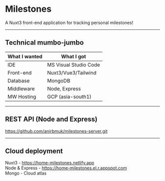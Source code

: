 # Milestones
A Nuxt3 front-end application for tracking personal milestones!

---

## Technical mumbo-jumbo
| What I wanted | What I got            |
| ------------- | --------------------- |
| IDE           | MS Visual Studio Code |
| Front-end     | Nuxt3/Vue3/Tailwind   |
| Database      | MongoDB               |
| Middleware    | Node, Express         |
| MW Hosting    | GCP (asia-south1)     |

---

## REST API (Node and Express)
https://github.com/anirbmuk/milestones-server.git  

---

## Cloud deployment  
Nuxt3 - https://home-milestones.netlify.app  
Node & Express - https://home-milestones.el.r.appspot.com  
Mongo - Cloud atlas
